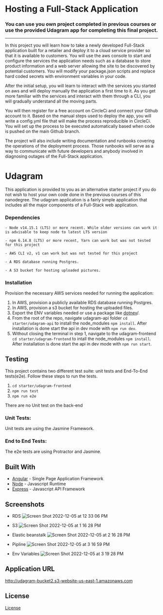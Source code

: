 # Hosting a Full-Stack Application

### **You can use you own project completed in previous courses or use the provided Udagram app for completing this final project.**

---

In this project you will learn how to take a newly developed Full-Stack application built for a retailer and deploy it to a cloud service provider so that it is available to customers. You will use the aws console to start and configure the services the application needs such as a database to store product information and a web server allowing the site to be discovered by potential customers. You will modify your package.json scripts and replace hard coded secrets with environment variables in your code.

After the initial setup, you will learn to interact with the services you started on aws and will deploy manually the application a first time to it. As you get more familiar with the services and interact with them through a CLI, you will gradually understand all the moving parts.

You will then register for a free account on CircleCi and connect your Github account to it. Based on the manual steps used to deploy the app, you will write a config.yml file that will make the process reproducible in CircleCi. You will set up the process to be executed automatically based when code is pushed on the main Github branch.

The project will also include writing documentation and runbooks covering the operations of the deployment process. Those runbooks will serve as a way to communicate with future developers and anybody involved in diagnosing outages of the Full-Stack application.

# Udagram

This application is provided to you as an alternative starter project if you do not wish to host your own code done in the previous courses of this nanodegree. The udagram application is a fairly simple application that includes all the major components of a Full-Stack web application.



### Dependencies

```
- Node v14.15.1 (LTS) or more recent. While older versions can work it is advisable to keep node to latest LTS version

- npm 6.14.8 (LTS) or more recent, Yarn can work but was not tested for this project

- AWS CLI v2, v1 can work but was not tested for this project

- A RDS database running Postgres.

- A S3 bucket for hosting uploaded pictures.

```

### Installation

Provision the necessary AWS services needed for running the application:

1. In AWS, provision a publicly available RDS database running Postgres. <Place holder for link to classroom article>
1. In AWS, provision a s3 bucket for hosting the uploaded files. <Place holder for tlink to classroom article>
1. Export the ENV variables needed or use a package like [dotnev](https://www.npmjs.com/package/dotenv)/.
1. From the root of the repo, navigate udagram-api folder `cd starter/udagram-api` to install the node_modules `npm install`. After installation is done start the api in dev mode with `npm run dev`.
1. Without closing the terminal in step 1, navigate to the udagram-frontend `cd starter/udagram-frontend` to intall the node_modules `npm install`. After installation is done start the api in dev mode with `npm run start`.

## Testing

This project contains two different test suite: unit tests and End-To-End tests(e2e). Follow these steps to run the tests.

1. `cd starter/udagram-frontend`
1. `npm run test`
1. `npm run e2e`

There are no Unit test on the back-end

### Unit Tests:

Unit tests are using the Jasmine Framework.

### End to End Tests:

The e2e tests are using Protractor and Jasmine.

## Built With

- [Angular](https://angular.io/) - Single Page Application Framework
- [Node](https://nodejs.org) - Javascript Runtime
- [Express](https://expressjs.com/) - Javascript API Framework

## Screenshots

- RDS 
![Screen Shot 2022-12-05 at 12 33 06 PM](https://user-images.githubusercontent.com/27437881/205646076-d32cfcec-dd67-4f95-b927-d1ebfe900e50.png)

- S3
![Screen Shot 2022-12-05 at 1 16 28 PM](https://user-images.githubusercontent.com/27437881/205646260-eef93551-d8d8-442e-a92e-37a2119c3347.png)

- Elastic beanstalk
![Screen Shot 2022-12-05 at 2 16 28 PM](https://user-images.githubusercontent.com/27437881/205646357-1111450a-cc88-4f68-8e88-291f1fa2d98c.png)

- Pipline
![Screen Shot 2022-12-05 at 3 16 59 PM](https://user-images.githubusercontent.com/27437881/205646639-284613c0-e148-429b-9596-d534e414f942.png)

- Env Variables
![Screen Shot 2022-12-05 at 3 19 28 PM](https://user-images.githubusercontent.com/27437881/205647110-a5d9294e-304a-4086-a478-e44fe7986785.png)


## Application URL
http://udagram-bucket2.s3-website-us-east-1.amazonaws.com


## License

[License](LICENSE.txt)
